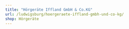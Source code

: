```yaml
---
title: "Hörgeräte Iffland GmbH & Co.KG"
url: /ludwigsburg/hoergeraete-iffland-gmbh-und-co-kg/
shop: Hörgeräte
---
```

